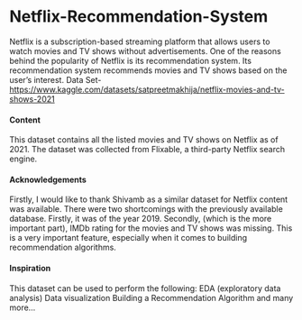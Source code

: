 # Netflix-Recommendation-System
Netflix is a subscription-based streaming platform that allows users to watch movies and TV shows without advertisements. One of the reasons behind the popularity of Netflix is its recommendation system. Its recommendation system recommends movies and TV shows based on the user’s interest.
Data Set- https://www.kaggle.com/datasets/satpreetmakhija/netflix-movies-and-tv-shows-2021

#### Content
This dataset contains all the listed movies and TV shows on Netflix as of 2021. The dataset was collected from Flixable, a third-party Netflix search engine.

#### Acknowledgements
Firstly, I would like to thank Shivamb as a similar dataset for Netflix content was available. There were two shortcomings with the previously available database. Firstly, it was of the year 2019. Secondly, (which is the more important part), IMDb rating for the movies and TV shows was missing. This is a very important feature, especially when it comes to building recommendation algorithms.

#### Inspiration
This dataset can be used to perform the following:
EDA (exploratory data analysis)
Data visualization
Building a Recommendation Algorithm
and many more…


